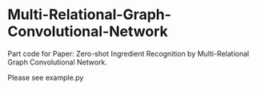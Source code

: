 # Multi-Relational-Graph-Convolutional-Network

Part code for Paper: Zero-shot Ingredient Recognition by Multi-Relational Graph Convolutional Network.

Please see example.py
